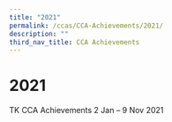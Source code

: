 ```yaml
---
title: "2021"
permalink: /ccas/CCA-Achievements/2021/
description: ""
third_nav_title: CCA Achievements
---
```

# 2021
TK CCA Achievements 2 Jan – 9 Nov 2021